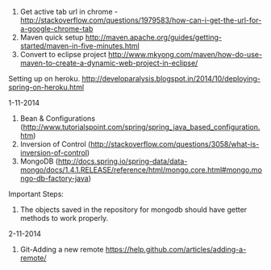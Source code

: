 1. Get active tab url in chrome -http://stackoverflow.com/questions/1979583/how-can-i-get-the-url-for-a-google-chrome-tab
2. Maven quick setup http://maven.apache.org/guides/getting-started/maven-in-five-minutes.html
3. Convert to eclipse project http://www.mkyong.com/maven/how-do-use-maven-to-create-a-dynamic-web-project-in-eclipse/

Setting up on heroku.
http://developaralysis.blogspot.in/2014/10/deploying-spring-on-heroku.html

1-11-2014
1. Bean & Configurations (http://www.tutorialspoint.com/spring/spring_java_based_configuration.htm)
2. Inversion of Control (http://stackoverflow.com/questions/3058/what-is-inversion-of-control)
3. MongoDB (http://docs.spring.io/spring-data/data-mongo/docs/1.4.1.RELEASE/reference/html/mongo.core.html#mongo.mongo-db-factory-java)

Important Steps:
1. The objects saved in the repository for mongodb should have getter methods to work properly.


2-11-2014

1. Git-Adding a new remote 
https://help.github.com/articles/adding-a-remote/


